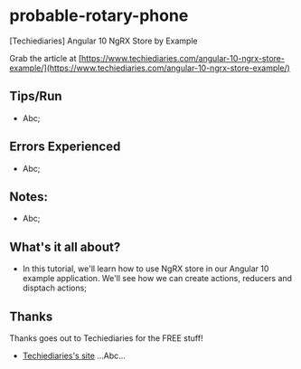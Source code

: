 # probable-rotary-phone
[Techiediaries] Angular 10 NgRX Store by Example

Grab the article at [https://www.techiediaries.com/angular-10-ngrx-store-example/](https://www.techiediaries.com/angular-10-ngrx-store-example/)

## Tips/Run

* Abc;

## Errors Experienced

* Abc;

## Notes:

* Abc;

## What's it all about?

* In this tutorial, we'll learn how to use NgRX store in our Angular 10 example application. We'll see how we can create actions, reducers and disptach actions;

## Thanks

Thanks goes out to Techiediaries for the FREE stuff!

* [Techiediaries's site](https://www.techiediaries.com/) ...Abc...
